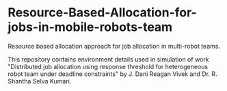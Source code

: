 # Resource-Based-Allocation-for-jobs-in-mobile-robots-team
Resource based allocation approach for job allocation in multi-robot teams.

This repository contains environment details used in simulation of work "Distributed job allocation using response threshold for heterogeneous robot team under deadline constraints" by J. Dani Reagan Vivek and Dr. R. Shantha Selva Kumari.
